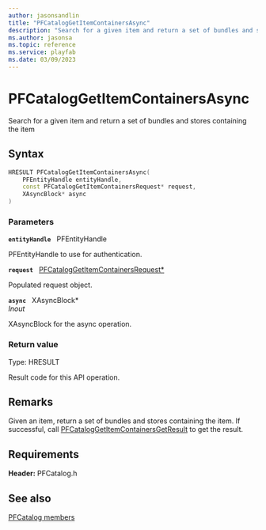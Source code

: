 ```yaml
---
author: jasonsandlin
title: "PFCatalogGetItemContainersAsync"
description: "Search for a given item and return a set of bundles and stores containing the item"
ms.author: jasonsa
ms.topic: reference
ms.service: playfab
ms.date: 03/09/2023
---
```


# PFCatalogGetItemContainersAsync  

Search for a given item and return a set of bundles and stores containing the item  

## Syntax  
  
```cpp
HRESULT PFCatalogGetItemContainersAsync(  
    PFEntityHandle entityHandle,  
    const PFCatalogGetItemContainersRequest* request,  
    XAsyncBlock* async  
)  
```  
  
### Parameters  
  
**`entityHandle`** &nbsp; PFEntityHandle  
  
PFEntityHandle to use for authentication.  
  
**`request`** &nbsp; [PFCatalogGetItemContainersRequest*](../../pfcatalogtypes/structs/pfcataloggetitemcontainersrequest.md)  
  
Populated request object.  
  
**`async`** &nbsp; XAsyncBlock*  
*_Inout_*  
  
XAsyncBlock for the async operation.  
  
  
### Return value
Type: HRESULT
  
Result code for this API operation.
  
## Remarks  
  
Given an item, return a set of bundles and stores containing the item. If successful, call [PFCatalogGetItemContainersGetResult](pfcataloggetitemcontainersgetresult.md) to get the result.
  
## Requirements  
  
**Header:** PFCatalog.h
  
## See also  
[PFCatalog members](../pfcatalog_members.md)  

  
  
